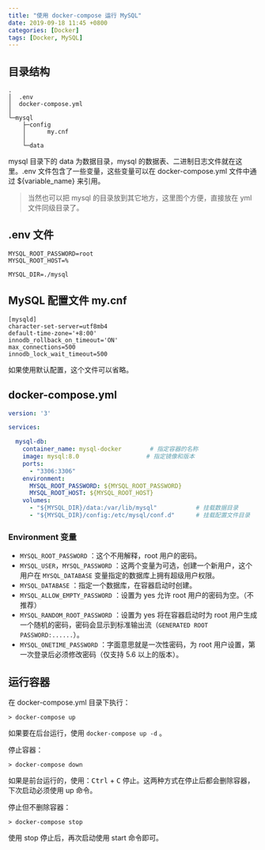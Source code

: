 ```yaml
---
title: "使用 docker-compose 运行 MySQL"
date: 2019-09-18 11:45 +0800
categories: [Docker]
tags: [Docker, MySQL]
---
```


## 目录结构

```shell
.
│  .env
│  docker-compose.yml
│
└─mysql
    ├─config
    │      my.cnf
    │
    └─data
```

mysql 目录下的 data 为数据目录，mysql 的数据表、二进制日志文件就在这里。.env 文件包含了一些变量，这些变量可以在 docker-compose.yml 文件中通过 ${variable_name} 来引用。

> 当然也可以把 mysql 的目录放到其它地方，这里图个方便，直接放在 yml 文件同级目录了。

## .env 文件

```text
MYSQL_ROOT_PASSWORD=root
MYSQL_ROOT_HOST=%

MYSQL_DIR=./mysql
```

## MySQL 配置文件 my.cnf

```text
[mysqld]
character-set-server=utf8mb4
default-time-zone='+8:00'
innodb_rollback_on_timeout='ON'
max_connections=500
innodb_lock_wait_timeout=500
```

如果使用默认配置，这个文件可以省略。

## docker-compose.yml

```yaml
version: '3'

services:

  mysql-db:
    container_name: mysql-docker        # 指定容器的名称
    image: mysql:8.0                   # 指定镜像和版本
    ports:
      - "3306:3306"
    environment:
      MYSQL_ROOT_PASSWORD: ${MYSQL_ROOT_PASSWORD}
      MYSQL_ROOT_HOST: ${MYSQL_ROOT_HOST}
    volumes:
      - "${MYSQL_DIR}/data:/var/lib/mysql"           # 挂载数据目录
      - "${MYSQL_DIR}/config:/etc/mysql/conf.d"      # 挂载配置文件目录
```

### Environment 变量

- `MYSQL_ROOT_PASSWORD` ：这个不用解释，root 用户的密码。
- `MYSQL_USER`，`MYSQL_PASSWORD` ：这两个变量为可选，创建一个新用户，这个用户在 `MYSQL_DATABASE` 变量指定的数据库上拥有超级用户权限。
- `MYSQL_DATABASE` ：指定一个数据库，在容器启动时创建。
- `MYSQL_ALLOW_EMPTY_PASSWORD` ：设置为 yes 允许 root 用户的密码为空。（不推荐）
- `MYSQL_RANDOM_ROOT_PASSWORD` ：设置为 yes 将在容器启动时为 root 用户生成一个随机的密码，密码会显示到标准输出流（`GENERATED ROOT PASSWORD:......`）。
- `MYSQL_ONETIME_PASSWORD` ：字面意思就是一次性密码，为 root 用户设置，第一次登录后必须修改密码（仅支持 5.6 以上的版本）。

## 运行容器

在 docker-compose.yml 目录下执行：

```shell
> docker-compose up
```

如果要在后台运行，使用 `docker-compose up -d` 。

停止容器：

```shell
> docker-compose down
```

如果是前台运行的，使用：<kbd>Ctrl</kbd> + <kbd>C</kbd> 停止。这两种方式在停止后都会删除容器，下次启动必须使用 up 命令。

停止但不删除容器：

```shell
> docker-compose stop
```

使用 stop 停止后，再次启动使用 start 命令即可。

